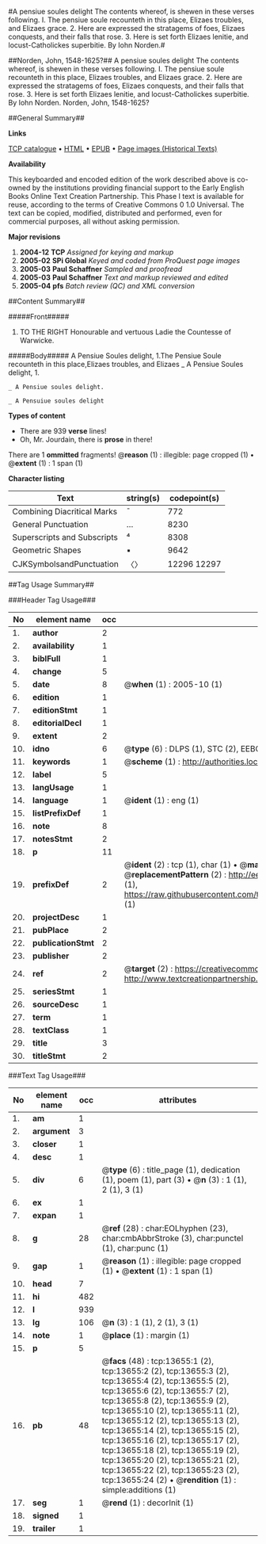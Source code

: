 #A pensiue soules delight The contents whereof, is shewen in these verses following. I. The pensiue soule recounteth in this place, Elizaes troubles, and Elizaes grace. 2. Here are expressed the stratagems of foes, Elizaes conquests, and their falls that rose. 3. Here is set forth Elizaes lenitie, and locust-Catholickes superbitie. By Iohn Norden.#

##Norden, John, 1548-1625?##
A pensiue soules delight The contents whereof, is shewen in these verses following. I. The pensiue soule recounteth in this place, Elizaes troubles, and Elizaes grace. 2. Here are expressed the stratagems of foes, Elizaes conquests, and their falls that rose. 3. Here is set forth Elizaes lenitie, and locust-Catholickes superbitie. By Iohn Norden.
Norden, John, 1548-1625?

##General Summary##

**Links**

[TCP catalogue](http://www.ota.ox.ac.uk/tcp/)  • 
[HTML](http://tei.it.ox.ac.uk/tcp/Texts-HTML/free/A08/A08298.html)  • 
[EPUB](http://tei.it.ox.ac.uk/tcp/Texts-EPUB/free/A08/A08298.epub) • 
[Page images (Historical Texts)](https://data.historicaltexts.jisc.ac.uk/view?pubId=eebo-99848554e&pageId=eebo-99848554e-13655-1)

**Availability**

This keyboarded and encoded edition of the
	       work described above is co-owned by the institutions
	       providing financial support to the Early English Books
	       Online Text Creation Partnership. This Phase I text is
	       available for reuse, according to the terms of Creative
	       Commons 0 1.0 Universal. The text can be copied,
	       modified, distributed and performed, even for
	       commercial purposes, all without asking permission.

**Major revisions**

1. __2004-12__ __TCP__ *Assigned for keying and markup*
1. __2005-02__ __SPi Global__ *Keyed and coded from ProQuest page images*
1. __2005-03__ __Paul Schaffner__ *Sampled and proofread*
1. __2005-03__ __Paul Schaffner__ *Text and markup reviewed and edited*
1. __2005-04__ __pfs__ *Batch review (QC) and XML conversion*

##Content Summary##

#####Front#####

1. TO THE RIGHT Honourable and vertuous Ladie the Countesse of Warwicke.

#####Body#####
A Pensiue Soules delight, 1.The Pensiue Soule recounteth in this place,Elizaes troubles, and Elizaes
    _ A Pensiue Soules delight, 1.

    _ A Pensiue soules delight.

    _ A Pensuiue soules delight

**Types of content**

  * There are 939 **verse** lines!
  * Oh, Mr. Jourdain, there is **prose** in there!

There are 1 **ommitted** fragments! 
 @__reason__ (1) : illegible: page cropped (1)  •  @__extent__ (1) : 1 span (1)

**Character listing**


|Text|string(s)|codepoint(s)|
|---|---|---|
|Combining             Diacritical Marks|̄|772|
|General Punctuation|…|8230|
|Superscripts             and Subscripts|⁴|8308|
|Geometric Shapes|▪|9642|
|CJKSymbolsandPunctuation|〈〉|12296 12297|

##Tag Usage Summary##

###Header Tag Usage###

|No|element name|occ|attributes|
|---|---|---|---|
|1.|__author__|2||
|2.|__availability__|1||
|3.|__biblFull__|1||
|4.|__change__|5||
|5.|__date__|8| @__when__ (1) : 2005-10 (1)|
|6.|__edition__|1||
|7.|__editionStmt__|1||
|8.|__editorialDecl__|1||
|9.|__extent__|2||
|10.|__idno__|6| @__type__ (6) : DLPS (1), STC (2), EEBO-CITATION (1), PROQUEST (1), VID (1)|
|11.|__keywords__|1| @__scheme__ (1) : http://authorities.loc.gov/ (1)|
|12.|__label__|5||
|13.|__langUsage__|1||
|14.|__language__|1| @__ident__ (1) : eng (1)|
|15.|__listPrefixDef__|1||
|16.|__note__|8||
|17.|__notesStmt__|2||
|18.|__p__|11||
|19.|__prefixDef__|2| @__ident__ (2) : tcp (1), char (1)  •  @__matchPattern__ (2) : ([0-9\-]+):([0-9IVX]+) (1), (.+) (1)  •  @__replacementPattern__ (2) : http://eebo.chadwyck.com/downloadtiff?vid=$1&page=$2 (1), https://raw.githubusercontent.com/textcreationpartnership/Texts/master/tcpchars.xml#$1 (1)|
|20.|__projectDesc__|1||
|21.|__pubPlace__|2||
|22.|__publicationStmt__|2||
|23.|__publisher__|2||
|24.|__ref__|2| @__target__ (2) : https://creativecommons.org/publicdomain/zero/1.0/ (1), http://www.textcreationpartnership.org/docs/. (1)|
|25.|__seriesStmt__|1||
|26.|__sourceDesc__|1||
|27.|__term__|1||
|28.|__textClass__|1||
|29.|__title__|3||
|30.|__titleStmt__|2||


###Text Tag Usage###

|No|element name|occ|attributes|
|---|---|---|---|
|1.|__am__|1||
|2.|__argument__|3||
|3.|__closer__|1||
|4.|__desc__|1||
|5.|__div__|6| @__type__ (6) : title_page (1), dedication (1), poem (1), part (3)  •  @__n__ (3) : 1 (1), 2 (1), 3 (1)|
|6.|__ex__|1||
|7.|__expan__|1||
|8.|__g__|28| @__ref__ (28) : char:EOLhyphen (23), char:cmbAbbrStroke (3), char:punctel (1), char:punc (1)|
|9.|__gap__|1| @__reason__ (1) : illegible: page cropped (1)  •  @__extent__ (1) : 1 span (1)|
|10.|__head__|7||
|11.|__hi__|482||
|12.|__l__|939||
|13.|__lg__|106| @__n__ (3) : 1 (1), 2 (1), 3 (1)|
|14.|__note__|1| @__place__ (1) : margin (1)|
|15.|__p__|5||
|16.|__pb__|48| @__facs__ (48) : tcp:13655:1 (2), tcp:13655:2 (2), tcp:13655:3 (2), tcp:13655:4 (2), tcp:13655:5 (2), tcp:13655:6 (2), tcp:13655:7 (2), tcp:13655:8 (2), tcp:13655:9 (2), tcp:13655:10 (2), tcp:13655:11 (2), tcp:13655:12 (2), tcp:13655:13 (2), tcp:13655:14 (2), tcp:13655:15 (2), tcp:13655:16 (2), tcp:13655:17 (2), tcp:13655:18 (2), tcp:13655:19 (2), tcp:13655:20 (2), tcp:13655:21 (2), tcp:13655:22 (2), tcp:13655:23 (2), tcp:13655:24 (2)  •  @__rendition__ (1) : simple:additions (1)|
|17.|__seg__|1| @__rend__ (1) : decorInit (1)|
|18.|__signed__|1||
|19.|__trailer__|1||
